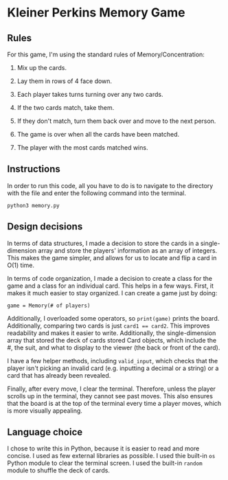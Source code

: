# Kleiner Perkins Memory Game
## Rules
For this game, I'm using the standard rules of Memory/Concentration:

1. Mix up the cards.

2. Lay them in rows of 4 face down.

3. Each player takes turns turning over any two cards.

4. If the two cards match, take them.

5. If they don't match, turn them back over and move to the next person.

6. The game is over when all the cards have been matched.

7. The player with the most cards matched wins.

## Instructions

In order to run this code, all you have to do is to navigate to the directory with the  file and enter the following command into the terminal.

`python3 memory.py`

## Design decisions
In terms of data structures, I made a decision to store the cards in a single-dimension array and store the players' information as an array of integers. This makes the game simpler, and allows for us to locate and flip a card in O(1) time. 

In terms of code organization, I made a decision to create a class for the game and a class for an individual card. This helps in a few ways. First, it makes it much easier to stay organized. I can create a game just by doing:

`game = Memory(# of players)`

Additionally, I overloaded some operators, so `print(game)` prints the board. Additionally, comparing two cards is just `card1 == card2`. This improves readability and makes it easier to write. Additionally, the single-dimension array that stored the deck of cards stored Card objects, which include the #, the suit, and what to display to the viewer (the back or front of the card).

I have a few helper methods, including `valid_input`, which checks that the player isn't picking an invalid card (e.g. inputting a decimal or a string) or a card that has already been revealed.

Finally, after every move, I clear the terminal. Therefore, unless the player scrolls up in the terminal, they cannot see past moves. This also ensures that the board is at the top of the terminal every time a player moves, which is more visually appealing. 

## Language choice

I chose to write this in Python, because it is easier to read and more concise. I used as few external libraries as possible. I used thie built-in `os` Python module to clear the terminal screen. I used the built-in `random` module to shuffle the deck of cards.
